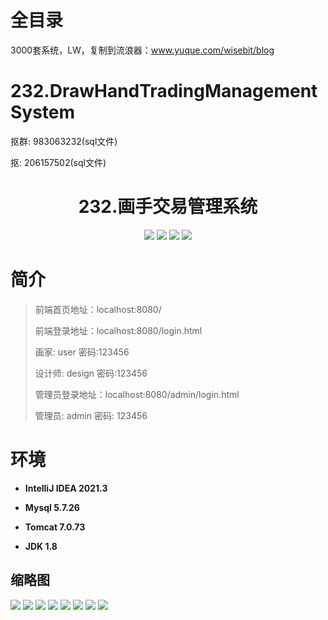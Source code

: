 # 全目录

3000套系统，LW，复制到流浪器：www.yuque.com/wisebit/blog

# 232.DrawHandTradingManagementSystem

<p>抠群: 983063232(sql文件)</p>
<p>抠: 206157502(sql文件)</p>

<p><h1 align="center">232.画手交易管理系统</h1></p>


<p align="center">
	<img src="https://img.shields.io/badge/jdk-1.8-orange.svg"/>
    <img src="https://img.shields.io/badge/springboot-5.x-lightgrey.svg"/>
    <img src="https://img.shields.io/badge/html-3.x-blue.svg"/>
    <img src="https://img.shields.io/badge/mybatis-5.x-yellow.svg"/>
</p>

# 简介
>
> 
>
> 前端首页地址：localhost:8080/
> 
> 前端登录地址：localhost:8080/login.html
> 
> 画家: user  密码:123456
> 
> 设计师: design  密码:123456
> 
> 管理员登录地址：localhost:8080/admin/login.html
>
> 管理员: admin   密码: 123456
>

>

# 环境

- <b>IntelliJ IDEA 2021.3</b>

- <b>Mysql 5.7.26</b>

- <b>Tomcat 7.0.73</b>

- <b>JDK 1.8</b>




## 缩略图

![](https://bitwise.oss-cn-heyuan.aliyuncs.com/2024/9/10/85e79ebb-daf0-4421-a917-e108a6b1db61.png)
![](https://bitwise.oss-cn-heyuan.aliyuncs.com/2024/9/10/b0761eb2-8296-4db7-b41c-8bcb116e6005.png)
![](https://bitwise.oss-cn-heyuan.aliyuncs.com/2024/9/10/0b1449db-2ba9-48cf-9d86-05a20ea3e6b5.png)
![](https://bitwise.oss-cn-heyuan.aliyuncs.com/2024/9/10/5cf14cfa-c52e-4474-8881-7777bf9d92e4.png)
![](https://bitwise.oss-cn-heyuan.aliyuncs.com/2024/9/10/0e706768-5223-494f-b91d-b2bcd4beeeda.png)
![](https://bitwise.oss-cn-heyuan.aliyuncs.com/2024/9/10/ec7ec3a5-7ba4-4828-bc15-b792f9067969.png)
![](https://bitwise.oss-cn-heyuan.aliyuncs.com/2024/9/10/538b79d7-cacf-4856-9625-3af570f442b6.png)
![](https://bitwise.oss-cn-heyuan.aliyuncs.com/2024/9/10/ae16247b-e74f-41bf-8357-79d1194b1402.png)




